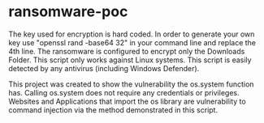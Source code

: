 # ransomware-poc

The key used for encryption is hard coded. In order to generate your own key use "openssl rand -base64 32" in your command line and replace the 4th line.
The ransomware is configured to encrypt only the Downloads Folder.
This script only works against Linux systems.
This script is easily detected by any antivirus (including Windows Defender). 

This project was created to show the vulnerability the os.system function has. Calling os.system does not require any credentials or privileges. 
Websites and Applications that import the os library are vulnerability to command injection via the method demonstrated in this script.
